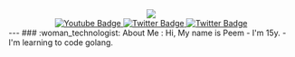 <div id="badges" align="center">
  <img src="https://lanyard.cnrad.dev/api/785531601845092392"><br>
  <a href="https://www.youtube.com/channel/UC4OPpXyXQt_I6HLbncV6NiA">
    <img src="https://img.shields.io/badge/YouTube-red?style=for-the-badge&logo=youtube&logoColor=white" alt="Youtube Badge"/>
  </a>
  <a href="https://twitter.com/SLuxry">
    <img src="https://img.shields.io/badge/Twitter-blue?style=for-the-badge&logo=twitter&logoColor=white" alt="Twitter Badge"/>
  </a>
  <a href="https://www.instagram.com/zxphyrrrryes/">
    <img src="https://img.shields.io/badge/Instagram-E4405F?style=for-the-badge&logo=instagram&logoColor=white" alt="Twitter Badge"/>
  </a>
</div>
---
### :woman_technologist: About Me :
Hi, My name is Peem
- I'm 15y.
- I'm learning to code golang.
